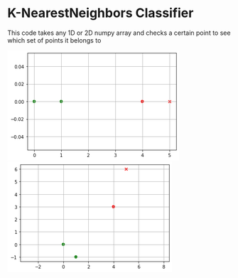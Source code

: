 # K-NearestNeighbors Classifier
This code takes any 1D or 2D numpy array and checks a certain point to see which set of points it belongs to

![Image](1D_KNNClassification.png "icon")
![Image](2D_KNNClassification.png "icon")

